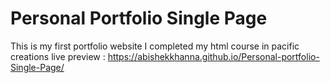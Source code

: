# Personal Portfolio Single Page
This is my first portfolio website
I completed my html course in pacific creations 
live preview : https://abishekkhanna.github.io/Personal-portfolio-Single-Page/
